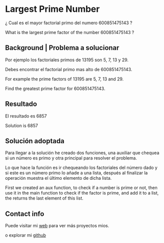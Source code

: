 # Largest Prime Number

¿ Cual es el mayor factorial primo del numero 600851475143 ?

What is the largest prime factor of the number 600851475143 ?


## Background | Problema a solucionar

Por ejemplo los factoriales primos de 13195 son 5, 7, 13 y 29.

Debes encontrar el factorial primo mas alto de 600851475143.

For example the prime factors of 13195 are 5, 7, 13 and 29.
 
Find the greatest prime factor for 600851475143.


## Resultado

El resultado es 6857

Solution is 6857

## Solución adoptada

Para llegar a la solución he creado dos funciones, una auxiliar que chequea si un número es primo y otra principal para resolver el problema.

Lo que hace la función es ir chequeando los factoriales del número dado y si este es un número primo lo añade a una lista, después al finalizar la operación muestra el último elemento de dicha lista.

First we created an aux function, to check if a number is prime or not, then use it in the main function to check if the factor is prime, and add it to a list, the returns the last element of this list.


## Contact info 

Puede visitar mi [web](https://enriquerevueltagarcia.com) para ver más proyectos mios.

o explorar mi [github](https://github.com/Gobuub)

